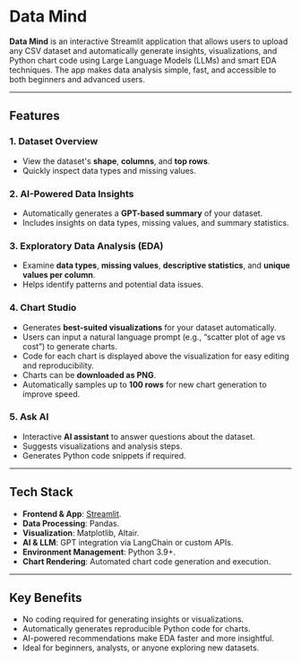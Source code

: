 # Data Mind

**Data Mind** is an interactive Streamlit application that allows users to upload any CSV dataset and automatically generate insights, visualizations, and Python chart code using Large Language Models (LLMs) and smart EDA techniques. The app makes data analysis simple, fast, and accessible to both beginners and advanced users.

---

## Features

### 1. Dataset Overview
- View the dataset's **shape**, **columns**, and **top rows**.
- Quickly inspect data types and missing values.

### 2. AI-Powered Data Insights
- Automatically generates a **GPT-based summary** of your dataset.
- Includes insights on data types, missing values, and summary statistics.

### 3. Exploratory Data Analysis (EDA)
- Examine **data types**, **missing values**, **descriptive statistics**, and **unique values per column**.
- Helps identify patterns and potential data issues.

### 4. Chart Studio
- Generates **best-suited visualizations** for your dataset automatically.
- Users can input a natural language prompt (e.g., “scatter plot of age vs cost”) to generate charts.
- Code for each chart is displayed above the visualization for easy editing and reproducibility.
- Charts can be **downloaded as PNG**.
- Automatically samples up to **100 rows** for new chart generation to improve speed.

### 5. Ask AI
- Interactive **AI assistant** to answer questions about the dataset.
- Suggests visualizations and analysis steps.
- Generates Python code snippets if required.

---

## Tech Stack

- **Frontend & App**: [Streamlit](https://datamind-8m6u8hlbkf4tezv3qdbor7.streamlit.app/).
- **Data Processing**: Pandas.
- **Visualization**: Matplotlib, Altair.
- **AI & LLM**: GPT integration via LangChain or custom APIs.
- **Environment Management**: Python 3.9+.
- **Chart Rendering**: Automated chart code generation and execution.

---

 ## Key Benefits

- No coding required for generating insights or visualizations.
- Automatically generates reproducible Python code for charts.
- AI-powered recommendations make EDA faster and more insightful.
- Ideal for beginners, analysts, or anyone exploring new datasets.
